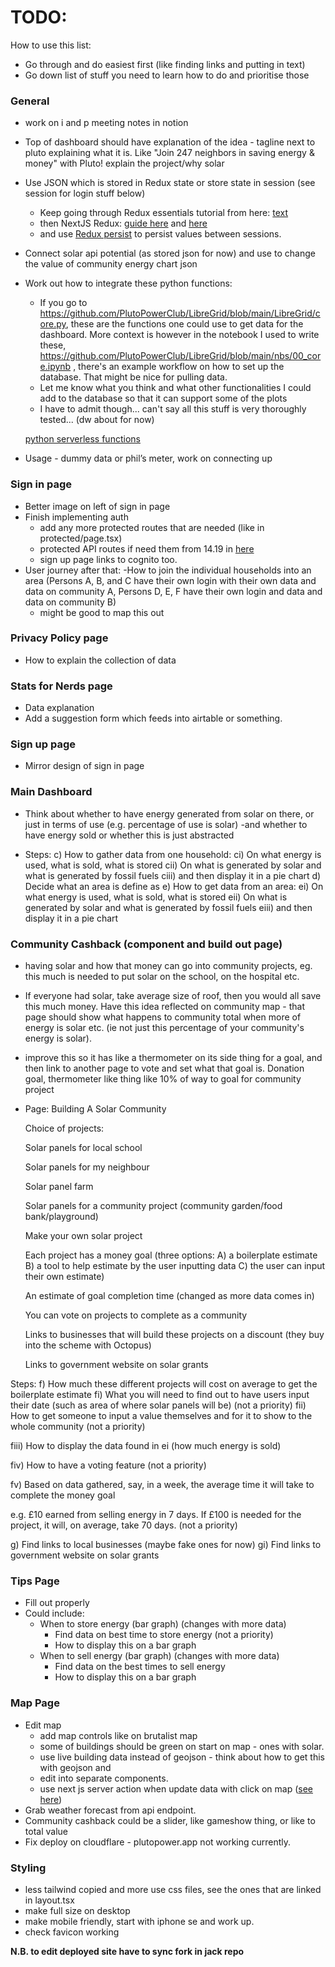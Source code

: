 # TODO:

How to use this list:

- Go through and do easiest first (like finding links and putting in text)
- Go down list of stuff you need to learn how to do and prioritise those

### General

- work on i and p meeting notes in notion

- Top of dashboard should have explanation of the idea - tagline next to pluto explaining what it is. Like "Join 247 neighbors in saving energy & money" with Pluto! explain the project/why solar

- Use JSON which is stored in Redux state or store state in session (see session for login stuff below)

  - Keep going through Redux essentials tutorial from here: [text](https://redux.js.org/tutorials/essentials/part-3-data-flow)
  - then NextJS Redux: [guide here](https://redux.js.org/usage/nextjs) and [here](https://blog.logrocket.com/use-redux-next-js/#creating-slice)
  - and use [Redux persist](https://blog.logrocket.com/persist-state-redux-persist-redux-toolkit-react/) to persist values between sessions.

- Connect solar api potential (as stored json for now) and use to change the value of community energy chart json

- Work out how to integrate these python functions:

  - If you go to https://github.com/PlutoPowerClub/LibreGrid/blob/main/LibreGrid/core.py, these are the functions one could use to get data for the dashboard. More context is however in the notebook I used to write these, https://github.com/PlutoPowerClub/LibreGrid/blob/main/nbs/00_core.ipynb , there's an example workflow on how to set up the database. That might be nice for pulling data.
  - Let me know what you think and what other functionalities I could add to the database so that it can support some of the plots
  - I have to admit though... can't say all this stuff is very thoroughly tested... (dw about for now)

  [python serverless functions](https://www.reddit.com/r/nextjs/comments/1brms6j/python_serverless_function_with_next_js/)

- Usage - dummy data or phil’s meter, work on connecting up

### Sign in page

- Better image on left of sign in page
- Finish implementing auth
  - add any more protected routes that are needed (like in protected/page.tsx)
  - protected API routes if need them from 14.19 in [here](https://www.youtube.com/watch?v=md65iBX5Gxg&t=381s)
  - sign up page links to cognito too.
- User journey after that:
  -How to join the individual households into an area (Persons A, B, and C have their own login with their own data and data on community A, Persons D, E, F have their own login and data and data on community B)
  - might be good to map this out

### Privacy Policy page

- How to explain the collection of data

### Stats for Nerds page

- Data explanation
- Add a suggestion form which feeds into airtable or something.

### Sign up page

- Mirror design of sign in page

### Main Dashboard

- Think about whether to have energy generated from solar on there, or just in terms of use (e.g. percentage of use is solar)
  -and whether to have energy sold or whether this is just abstracted

- Steps:
  c) How to gather data from one household:
  ci) On what energy is used, what is sold, what is stored
  cii) On what is generated by solar and what is generated by fossil fuels
  ciii) and then display it in a pie chart
  d) Decide what an area is define as
  e) How to get data from an area:
  ei) On what energy is used, what is sold, what is stored
  eii) On what is generated by solar and what is generated by fossil fuels
  eiii) and then display it in a pie chart

### Community Cashback (component and build out page)

- having solar and how that money can go into community projects, eg. this much is needed to put solar on the school, on the hospital etc.

- If everyone had solar, take average size of roof, then you would all save this much money. Have this idea reflected on community map - that page should show what happens to community total when more of energy is solar etc. (ie not just this percentage of your community's energy is solar).

- improve this so it has like a thermometer on its side thing for a goal, and then link to another page to vote and set what that goal is. Donation goal, thermometer like thing like 10% of way to goal for community project
- Page:
  Building A Solar Community

  Choice of projects:

  Solar panels for local school

  Solar panels for my neighbour

  Solar panel farm

  Solar panels for a community project (community garden/food bank/playground)

  Make your own solar project

  Each project has a money goal (three options: A) a boilerplate estimate B) a tool to help estimate by the user inputting data C) the user can input their own estimate)

  An estimate of goal completion time (changed as more data comes in)

  You can vote on projects to complete as a community

  Links to businesses that will build these projects on a discount (they buy into the scheme with Octopus)

  Links to government website on solar grants

Steps:
f) How much these different projects will cost on average to get the boilerplate estimate
fi) What you will need to find out to have users input their date (such as area of where solar panels will be) (not a priority)
fii) How to get someone to input a value themselves and for it to show to the whole community (not a priority)

fiii) How to display the data found in ei (how much energy is sold)

fiv) How to have a voting feature (not a priority)

fv) Based on data gathered, say, in a week, the average time it will take to complete the money goal

e.g. £10 earned from selling energy in 7 days. If £100 is needed for the project, it will, on average, take 70 days. (not a priority)

g) Find links to local businesses (maybe fake ones for now)
gi) Find links to government website on solar grants

### Tips Page

- Fill out properly
- Could include:
  - When to store energy (bar graph) (changes with more data)
    - Find data on best time to store energy (not a priority)
    - How to display this on a bar graph
  - When to sell energy (bar graph) (changes with more data)
    - Find data on the best times to sell energy
    - How to display this on a bar graph

### Map Page

- Edit map
  - add map controls like on brutalist map
  - some of buildings should be green on start on map - ones with solar.
  - use live building data instead of geojson - think about how to get this with geojson and
  - edit into separate components.
  - use next js server action when update data with click on map ([see here](https://www.youtube.com/watch?v=O94ESaJtHtM))
- Grab weather forecast from api endpoint.
- Community cashback could be a slider, like gameshow thing, or like to total value
- Fix deploy on cloudflare - plutopower.app not working currently.

### Styling

- less tailwind copied and more use css files, see the ones that are linked in layout.tsx
- make full size on desktop
- make mobile friendly, start with iphone se and work up.
- check favicon working

**N.B. to edit deployed site have to sync fork in jack repo**
